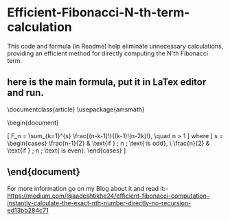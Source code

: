 # Efficient-Fibonacci-N-th-term-calculation
This code and formula (in Readme) help eliminate unnecessary calculations, providing an efficient method for directly computing the N'th Fibonacci term.

here is the main formula, put it in LaTex editor and run.
--------
\documentclass{article}
\usepackage{amsmath}

\begin{document}

\[
F_n = \sum_{k=1}^{s} \frac{(n-k-1)!}{(k-1)!(n-2k)!}, \quad n > 1
\]
where 
\[
s = 
\begin{cases} 
\frac{n-1}{2} & \text{if } \; n \; \text{ is odd}, \\
\frac{n}{2} & \text{if } \;  n \; \text{ is even}.
\end{cases}
\]

\end{document}
--------

For more information go on my Blog about it and read it:-
https://medium.com/@aadeshtikhe24/efficient-fibonacci-computation-instantly-calculate-the-exact-nth-number-directly-no-recursion-ed13bb284c71
